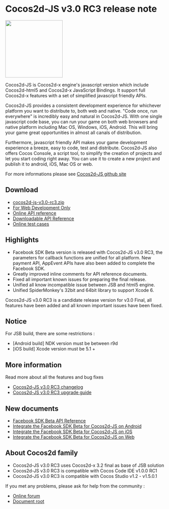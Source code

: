 # Cocos2d-JS v3.0 RC3 release note

<img src="http://www.cocos2d-x.org/attachments/download/1508" height=180> 

Cocos2d-JS is Cocos2d-x engine's javascript version which include Cocos2d-html5 and Cocos2d-x JavaScript Bindings. It support full Cocos2d-x features with a set of simplified javascript friendly APIs.

Cocos2d-JS provides a consistent development experience for whichever platform you want to distribute to, both web and native. "Code once, run everywhere" is incredibly easy and natural in Cocos2d-JS. With one single javascript code base, you can run your game on both web browsers and native platform including Mac OS, Windows, iOS, Android. This will bring your game great opportunities in almost all canals of distribution.

Furthermore, javascript friendly API makes your game development experience a breeze, easy to code, test and distribute. Cocos2d-JS also offers Cocos Console, a script tool, to simplify the creation of projects and let you start coding right away. You can use it to create a new project and publish it to android, iOS, Mac OS or web.

For more informations please see [Cocos2d-JS github site](https://github.com/cocos2d/cocos2d-js)

## Download

- [cocos2d-js-v3.0-rc3.zip](http://www.cocos2d-x.org/filedown/cocos2d-js-v3.0-rc3.zip)
- [For Web Development Only](http://www.cocos2d-x.org/filecenter/jsbuilder)
- [Online API reference](http://www.cocos2d-x.org/reference/html5-js/V3.0rc3/index.html)
- [Downloadable API Reference](http://www.cocos2d-x.org/filedown/Cocos2d-JS-v3.0-rc3-API.zip)
- [Online test cases](http://cocos2d-x.org/js-tests/)

## Highlights

* Facebook SDK Beta version is released with Cocos2d-JS v3.0 RC3, the parameters for callback functions are unified for all platform. New payment API, AppEvent APIs have also been added to complete the Facebook SDK.
* Greatly improved inline comments for API reference documents.
* Fixed all important known issues for preparing the final release.
* Unified all know incompatible issue between JSB and html5 engine.
* Unified SpiderMonkey's 32bit and 64bit library to support Xcode 6.

Cocos2d-JS v3.0 RC3 is a candidate release version for v3.0 Final, all features have been added and all known important issues have been fixed.

## Notice

For JSB build, there are some restrictions :

- [Android build] NDK version must be between r9d
- [iOS build] Xcode version must be 5.1 +

## More information

Read more about all the features and bug fixes

- [Cocos2d-JS v3.0 RC3 changelog](http://www.cocos2d-x.org/docs/manual/framework/html5/release-notes/v3.0rc3/changelog/en)
- [Cocos2d-JS v3.0 RC3 upgrade guide](http://www.cocos2d-x.org/docs/manual/framework/html5/release-notes/v3.0rc0/upgrade-guide/en)

## New documents

- [Facebook SDK Beta API Reference](http://www.cocos2d-x.org/docs/manual/framework/html5/facebook-sdk/api-reference/en)
- [Integrate the Facebook SDK Beta for Cocos2d-JS on Android](http://www.cocos2d-x.org/docs/manual/framework/html5/facebook-sdk/facebook-sdk-on-android/en)
- [Integrate the Facebook SDK Beta for Cocos2d-JS on iOS](http://www.cocos2d-x.org/docs/manual/framework/html5/facebook-sdk/facebook-sdk-on-ios/en)
- [Integrate the Facebook SDK Beta for Cocos2d-JS on Web](http://www.cocos2d-x.org/docs/manual/framework/html5/facebook-sdk/facebook-sdk-on-web/en)

## About Cocos2d family

- Cocos2d-JS v3.0 RC3 uses Cocos2d-x 3.2 final as base of JSB solution
- Cocos2d-JS v3.0 RC3 is compatible with Cocos Code IDE v1.0.0 RC1
- Cocos2d-JS v3.0 RC3 is compatible with Cocos Studio v1.2 - v1.5.0.1

If you met any problems, please ask for help from the community : 

- [Online forum](http://discuss.cocos2d-x.org/category/javascript)
- [Document root](http://cocos2d-x.org/docs/manual/framework/html5/en)